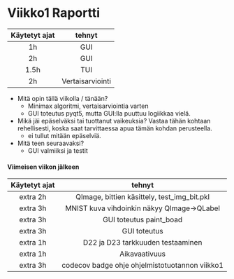 # Viikko1 Raportti
| Käytetyt ajat | tehnyt |
| :----------:    | :-----------:   |
| 1h | GUI |
| 2h | GUI |
| 1.5h | TUI |
| 2h | Vertaisarviointi |

* Mitä opin tällä viikolla / tänään?
    * Minimax algoritmi, vertaisarviointia varten
    * GUI toteutus pyqt5, mutta GUI:lla puuttuu logiikkaa vielä.
* Mikä jäi epäselväksi tai tuottanut vaikeuksia? Vastaa tähän kohtaan rehellisesti, koska saat tarvittaessa apua tämän kohdan perusteella.
    * ei tullut mitään epäselviä.
* Mitä teen seuraavaksi?
    * GUI valmiiksi ja testit

#### Viimeisen viikon jälkeen
| Käytetyt ajat | tehnyt |
| :----------:    | :-----------:   |
| extra 2h | QImage, bittien käsittely, test_img_bit.pkl |
| extra 3h | MNIST kuva vihdoinkin näkyy QImage->QLabel|
| extra 3h | GUI toteutus paint_boad|
| extra 3h | GUI toteutus |
| extra 1h | D22 ja D23 tarkkuuden testaaminen |
| extra 1h | Aikavaativuus |
| extra 3h | codecov badge ohje ohjelmistotuotannon viikko1|

